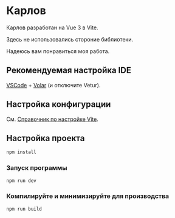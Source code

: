# Карлов

Карлов разработан на Vue 3 в Vite.

Здесь не использовались стороние библиотеки.

Надеюсь вам понравиться моя работа.

## Рекомендуемая настройка IDE

[VSCode](https://code.visualstudio.com/) + [Volar](https://marketplace.visualstudio.com/items?itemName=Vue.volar) (и отключите Vetur).

## Настройка конфигурации

См. [Справочник по настройке Vite](https://vite.dev/config/).

## Настройка проекта

```sh
npm install
```

### Запуск программы

```sh
npm run dev
```

### Компилируйте и минимизируйте для производства

```sh
npm run build
```
